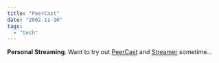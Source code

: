 ```yaml
---
title: "PeerCast"
date: "2002-11-10"
tags: 
  - "tech"
---
```


**Personal Streaming**. Want to try out [PeerCast](http://www.peercast.org/) and [Streamer](http://www.chaotica.u-net.com/streamer.htm) sometime...
